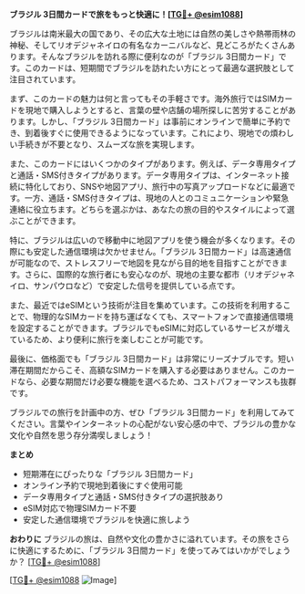 **ブラジル 3日間カードで旅をもっと快適に！[[TG💪+ @esim1088](https://t.me/s/esim1088)]**

ブラジルは南米最大の国であり、その広大な土地には自然の美しさや熱帯雨林の神秘、そしてリオデジャネイロの有名なカーニバルなど、見どころがたくさんあります。そんなブラジルを訪れる際に便利なのが「ブラジル 3日間カード」です。このカードは、短期間でブラジルを訪れたい方にとって最適な選択肢として注目されています。

まず、このカードの魅力は何と言ってもその手軽さです。海外旅行ではSIMカードを現地で購入しようとすると、言葉の壁や店舗の場所探しに苦労することがあります。しかし、「ブラジル 3日間カード」は事前にオンラインで簡単に予約でき、到着後すぐに使用できるようになっています。これにより、現地での煩わしい手続きが不要となり、スムーズな旅を実現します。

また、このカードにはいくつかのタイプがあります。例えば、データ専用タイプと通話・SMS付きタイプがあります。データ専用タイプは、インターネット接続に特化しており、SNSや地図アプリ、旅行中の写真アップロードなどに最適です。一方、通話・SMS付きタイプは、現地の人とのコミュニケーションや緊急連絡に役立ちます。どちらを選ぶかは、あなたの旅の目的やスタイルによって選ぶことができます。

特に、ブラジルは広いので移動中に地図アプリを使う機会が多くなります。その際にも安定した通信環境は欠かせません。「ブラジル 3日間カード」は高速通信が可能なので、ストレスフリーで地図を見ながら目的地を目指すことができます。さらに、国際的な旅行者にも安心なのが、現地の主要な都市（リオデジャネイロ、サンパウロなど）で安定した信号を提供している点です。

また、最近ではeSIMという技術が注目を集めています。この技術を利用することで、物理的なSIMカードを持ち運ばなくても、スマートフォンで直接通信環境を設定することができます。ブラジルでもeSIMに対応しているサービスが増えているため、より便利に旅行を楽しむことが可能です。

最後に、価格面でも「ブラジル 3日間カード」は非常にリーズナブルです。短い滞在期間だからこそ、高額なSIMカードを購入する必要はありません。このカードなら、必要な期間だけ必要な機能を選べるため、コストパフォーマンスも抜群です。

ブラジルでの旅行を計画中の方、ぜひ「ブラジル 3日間カード」を利用してみてください。言葉やインターネットの心配がない安心感の中で、ブラジルの豊かな文化や自然を思う存分満喫しましょう！

**まとめ**
- 短期滞在にぴったりな「ブラジル 3日間カード」
- オンライン予約で現地到着後にすぐ使用可能
- データ専用タイプと通話・SMS付きタイプの選択肢あり
- eSIM対応で物理SIMカード不要
- 安定した通信環境でブラジルを快適に旅しよう

**おわりに**
ブラジルの旅は、自然や文化の豊かさに溢れています。その旅をさらに快適にするために、「ブラジル 3日間カード」を使ってみてはいかがでしょうか？ [[TG💪+ @esim1088](https://t.me/s/esim1088)]

[[TG💪+ @esim1088](https://t.me/s/esim1088) ![Image](https://i.postimg.cc/Y0z9fWf4/image.png)]